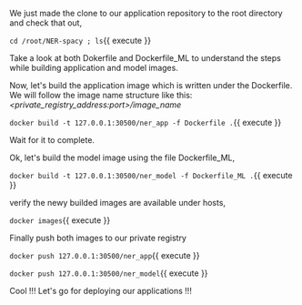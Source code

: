 We just made the clone to our application repository to the root directory and check that out,

`cd /root/NER-spacy ; ls`{{ execute }}

Take a look at both Dokerfile and Dockerfile_ML to understand the steps while building application and model images.

Now, let's build the application image which is written under the Dockerfile. We will follow the image name structure like this: *<private_registry_address:port>/image_name*

`docker build -t 127.0.0.1:30500/ner_app -f Dockerfile .`{{ execute }}

Wait for it to complete.

Ok, let's build the model image using the file Dockerfile_ML,

`docker build -t 127.0.0.1:30500/ner_model -f Dockerfile_ML .`{{ execute }}

verify the newy builded images are available under hosts,

`docker images`{{ execute }}

Finally push both images to our private registry

`docker push 127.0.0.1:30500/ner_app`{{ execute }}

`docker push 127.0.0.1:30500/ner_model`{{ execute }}

Cool !!! Let's go for deploying our applications !!!